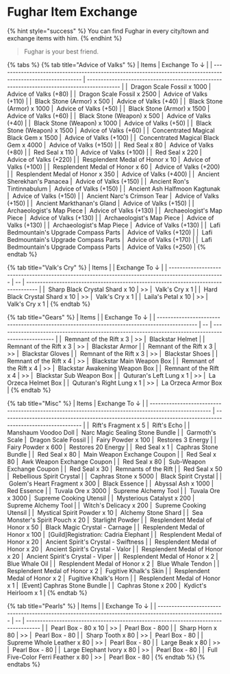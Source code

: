 # Fughar Item Exchange

{% hint style="success" %}
You can find Fughar in every city/town and exchange items with him.
{% endhint %}

> Fughar is your best friend.

{% tabs %}
{% tab title="Advice of Valks" %}
| Items                                                                                                        |  Exchange To ↓                                                                             |
| ------------------------------------------------------------------------------------------------------------ | ------------------------------------------------------------------------------------------ |
| <img src="../.gitbook/assets/00044364.png" alt="" data-size="line"> Dragon Scale Fossil x 1000               | <img src="../.gitbook/assets/00017800.png" alt="" data-size="line"> Advice of Valks (+80)  |
| <img src="../.gitbook/assets/00044364.png" alt="" data-size="line"> Dragon Scale Fossil x 2500               | <img src="../.gitbook/assets/00017800.png" alt="" data-size="line"> Advice of Valks (+110) |
| <img src="../.gitbook/assets/00000007.png" alt="" data-size="line"> Black Stone (Armor) x 500                | <img src="../.gitbook/assets/00017800.png" alt="" data-size="line"> Advice of Valks (+40)  |
| <img src="../.gitbook/assets/00000007.png" alt="" data-size="line"> Black Stone (Armor) x 1000               | <img src="../.gitbook/assets/00017800.png" alt="" data-size="line"> Advice of Valks (+50)  |
| <img src="../.gitbook/assets/00000007.png" alt="" data-size="line"> Black Stone (Armor) x 1500               | <img src="../.gitbook/assets/00017800.png" alt="" data-size="line"> Advice of Valks (+60)  |
| <img src="../.gitbook/assets/00000008.png" alt="" data-size="line"> Black Stone (Weapon) x 500               | <img src="../.gitbook/assets/00017800.png" alt="" data-size="line"> Advice of Valks (+40)  |
| <img src="../.gitbook/assets/00000008.png" alt="" data-size="line"> Black Stone (Weapon) x 1000              | <img src="../.gitbook/assets/00017800.png" alt="" data-size="line"> Advice of Valks (+50)  |
| <img src="../.gitbook/assets/00000008.png" alt="" data-size="line"> Black Stone (Weapon) x 1500              | <img src="../.gitbook/assets/00017800.png" alt="" data-size="line"> Advice of Valks (+60)  |
| <img src="../.gitbook/assets/00004987.png" alt="" data-size="line"> Concentrated Magical Black Gem x 1500    | <img src="../.gitbook/assets/00017800.png" alt="" data-size="line"> Advice of Valks (+100) |
| <img src="../.gitbook/assets/00004987.png" alt="" data-size="line"> Concentrated Magical Black Gem x 4000    | <img src="../.gitbook/assets/00017800.png" alt="" data-size="line"> Advice of Valks (+150) |
| <img src="../.gitbook/assets/00000450.png" alt="" data-size="line"> Red Seal x 80                            | <img src="../.gitbook/assets/00017800.png" alt="" data-size="line"> Advice of Valks (+80)  |
| <img src="../.gitbook/assets/00000450.png" alt="" data-size="line"> Red Seal x 110                           | <img src="../.gitbook/assets/00017800.png" alt="" data-size="line"> Advice of Valks (+100) |
| <img src="../.gitbook/assets/00000450.png" alt="" data-size="line"> Red Seal x 220                           | <img src="../.gitbook/assets/00017800.png" alt="" data-size="line"> Advice of Valks (+220) |
| <img src="../.gitbook/assets/00015692.png" alt="" data-size="line"> Resplendent Medal of Honor x 10          | <img src="../.gitbook/assets/00017800.png" alt="" data-size="line"> Advice of Valks (+100) |
| <img src="../.gitbook/assets/00015692.png" alt="" data-size="line"> Resplendent Medal of Honor x 60          | <img src="../.gitbook/assets/00017800.png" alt="" data-size="line"> Advice of Valks (+200) |
| <img src="../.gitbook/assets/00015692.png" alt="" data-size="line"> Resplendent Medal of Honor x 350         | <img src="../.gitbook/assets/00017800.png" alt="" data-size="line"> Advice of Valks (+400) |
| <img src="../.gitbook/assets/00040706.png" alt="" data-size="line"> Ancient Sherekhan's Panacea              | <img src="../.gitbook/assets/00017800.png" alt="" data-size="line"> Advice of Valks (+150) |
| <img src="../.gitbook/assets/00040709.png" alt="" data-size="line"> Ancient Ron's Tintinnabulum              | <img src="../.gitbook/assets/00017800.png" alt="" data-size="line"> Advice of Valks (+150) |
| <img src="../.gitbook/assets/00040710.png" alt="" data-size="line"> Ancient Ash Halfmoon Kagtunak            | <img src="../.gitbook/assets/00017800.png" alt="" data-size="line"> Advice of Valks (+150) |
| <img src="../.gitbook/assets/00040708.png" alt="" data-size="line"> Ancient Narc's Crimson Tear              | <img src="../.gitbook/assets/00017800.png" alt="" data-size="line"> Advice of Valks (+150) |
| <img src="../.gitbook/assets/00040711.png" alt="" data-size="line"> Ancient Markthanan's Gland               | <img src="../.gitbook/assets/00017800.png" alt="" data-size="line"> Advice of Valks (+150) |
| <img src="../.gitbook/assets/00044412.png" alt="" data-size="line"> Archaeologist's Map Piece                | <img src="../.gitbook/assets/00017800.png" alt="" data-size="line"> Advice of Valks (+130) |
| <img src="../.gitbook/assets/00044413.png" alt="" data-size="line"> Archaeologist's Map Piece                | <img src="../.gitbook/assets/00017800.png" alt="" data-size="line"> Advice of Valks (+130) |
| <img src="../.gitbook/assets/00044414.png" alt="" data-size="line"> Archaeologist's Map Piece                | <img src="../.gitbook/assets/00017800.png" alt="" data-size="line"> Advice of Valks (+130) |
| <img src="../.gitbook/assets/00044415.png" alt="" data-size="line"> Archaeologist's Map Piece                | <img src="../.gitbook/assets/00017800.png" alt="" data-size="line"> Advice of Valks (+130) |
| <img src="../.gitbook/assets/00044416.png" alt="" data-size="line"> Lafi Bedmountain's Upgrade Compass Parts | <img src="../.gitbook/assets/00017800.png" alt="" data-size="line"> Advice of Valks (+120) |
| <img src="../.gitbook/assets/00044417.png" alt="" data-size="line"> Lafi Bedmountain's Upgrade Compass Parts | <img src="../.gitbook/assets/00017800.png" alt="" data-size="line"> Advice of Valks (+170) |
| <img src="../.gitbook/assets/00044418.png" alt="" data-size="line"> Lafi Bedmountain's Upgrade Compass Parts | <img src="../.gitbook/assets/00017800.png" alt="" data-size="line"> Advice of Valks (+250) |
{% endtab %}

{% tab title="Valk's Cry" %}
| Items                                                                                              |    |   Exchange To ↓                                                                    |
| -------------------------------------------------------------------------------------------------- | -- | ---------------------------------------------------------------------------------- |
| <img src="../.gitbook/assets/00004998.png" alt="" data-size="line"> Sharp Black Crystal Shard x 10 | >> | <img src="../.gitbook/assets/00017643.png" alt="" data-size="line"> Valk's Cry x 1 |
| <img src="../.gitbook/assets/00004997.png" alt="" data-size="line"> Hard Black Crystal Shard x 10  | >> | <img src="../.gitbook/assets/00017643.png" alt="" data-size="line"> Valk's Cry x 1 |
| <img src="../.gitbook/assets/00054031.png" alt="" data-size="line"> Laila's Petal x 10             | >> | <img src="../.gitbook/assets/00017643.png" alt="" data-size="line"> Valk's Cry x 1 |
{% endtab %}

{% tab title="Gears" %}
| Items                                                                                        |    |   Exchange To ↓                                                                                    |
| -------------------------------------------------------------------------------------------- | -- | -------------------------------------------------------------------------------------------------- |
| <img src="../.gitbook/assets/00043786.png" alt="" data-size="line"> Remnant of the Rift x 3  | >> | <img src="../.gitbook/assets/00720001.png" alt="" data-size="line"> Blackstar Helmet               |
| <img src="../.gitbook/assets/00043786.png" alt="" data-size="line"> Remnant of the Rift x 3  | >> | <img src="../.gitbook/assets/00720002.png" alt="" data-size="line"> Blackstar Armor                |
| <img src="../.gitbook/assets/00043786.png" alt="" data-size="line"> Remnant of the Rift x 3  | >> | <img src="../.gitbook/assets/00720003.png" alt="" data-size="line"> Blackstar Gloves               |
| <img src="../.gitbook/assets/00043786.png" alt="" data-size="line"> Remnant of the Rift x 3  | >> | <img src="../.gitbook/assets/00720004.png" alt="" data-size="line"> Blackstar Shoes                |
| <img src="../.gitbook/assets/00043786.png" alt="" data-size="line"> Remnant of the Rift x 4  | >> | <img src="../.gitbook/assets/00021002.png" alt="" data-size="line"> Blackstar Main Weapon Box      |
| <img src="../.gitbook/assets/00043786.png" alt="" data-size="line"> Remnant of the Rift x 4  | >> | <img src="../.gitbook/assets/00021002.png" alt="" data-size="line"> Blackstar Awakening Weapon Box |
| <img src="../.gitbook/assets/00043786.png" alt="" data-size="line"> Remnant of the Rift x 4  | >> | <img src="../.gitbook/assets/00021002.png" alt="" data-size="line"> Blackstar Sub Weapon Box       |
| <img src="../.gitbook/assets/00045013.png" alt="" data-size="line"> Quturan's Left Lung x 1  | >> | <img src="../.gitbook/assets/00045900.png" alt="" data-size="line"> La Orzeca Helmet Box           |
| <img src="../.gitbook/assets/00045014.png" alt="" data-size="line"> Quturan's Right Lung x 1 | >> | <img src="../.gitbook/assets/00045900.png" alt="" data-size="line"> La Orzeca Armor Box            |
{% endtab %}

{% tab title="Misc" %}
| Items                                                                                                |   Exchange To ↓                                                                                             |
| ---------------------------------------------------------------------------------------------------- | ----------------------------------------------------------------------------------------------------------- |
| <img src="../.gitbook/assets/00721057.png" alt="" data-size="line"> Rift's Fragment x 5              | <img src="../.gitbook/assets/00721058.png" alt="" data-size="line"> Rift's Echo                             |
| <img src="../.gitbook/assets/00040383.png" alt="" data-size="line"> Manshaum Voodoo Doll             | <img src="../.gitbook/assets/00015934.png" alt="" data-size="line"> Narc Magic Sealing Stone Bundle         |
| <img src="../.gitbook/assets/00009768.png" alt="" data-size="line"> Garmoth's Scale                  | <img src="../.gitbook/assets/00044364.png" alt="" data-size="line"> Dragon Scale Fossil                     |
| <img src="../.gitbook/assets/00005651.png" alt="" data-size="line"> Fairy Powder x 100               | <img src="../.gitbook/assets/00000000_power.png" alt="" data-size="line"> Restores 3 Energy                 |
| <img src="../.gitbook/assets/00005651.png" alt="" data-size="line"> Fairy Powder x 600               | <img src="../.gitbook/assets/00000000_power.png" alt="" data-size="line"> Restores 20 Energy                |
| <img src="../.gitbook/assets/00000450.png" alt="" data-size="line"> Red Seal x 1                     | <img src="../.gitbook/assets/00015953.png" alt="" data-size="line"> Caphras Stone Bundle                    |
| <img src="../.gitbook/assets/00000450.png" alt="" data-size="line"> Red Seal x 80                    | <img src="../.gitbook/assets/00018973.png" alt="" data-size="line"> Main Weapon Exchange Coupon             |
| <img src="../.gitbook/assets/00000450.png" alt="" data-size="line"> Red Seal x 80                    | <img src="../.gitbook/assets/00018949.png" alt="" data-size="line"> Awk Weapon Exchange Coupon              |
| <img src="../.gitbook/assets/00000450.png" alt="" data-size="line"> Red Seal x 80                    | <img src="../.gitbook/assets/00017987.png" alt="" data-size="line"> Sub-Weapon Exchange Coupon              |
| <img src="../.gitbook/assets/00000450.png" alt="" data-size="line"> Red Seal x 30                    | <img src="../.gitbook/assets/00043786.png" alt="" data-size="line"> Remnants of the Rift                    |
| <img src="../.gitbook/assets/00000450.png" alt="" data-size="line"> Red Seal x 50                    | <img src="../.gitbook/assets/00015677_2.png" alt="" data-size="line"> Rebellious Spirit Crystal             |
| <img src="../.gitbook/assets/00721003.png" alt="" data-size="line"> Caphras Stone x 5000             | <img src="../.gitbook/assets/00045051_2.png" alt="" data-size="line"> Black Spirit Crystal                  |
| <img src="../.gitbook/assets/00044456.png" alt="" data-size="line"> Golem's Heart Fragment x 300     | <img src="../.gitbook/assets/00004996.png" alt="" data-size="line"> Black Essence                           |
| <img src="../.gitbook/assets/00044450.png" alt="" data-size="line"> Abyssal Ash x 1000               | <img src="../.gitbook/assets/00004989.png" alt="" data-size="line"> Red Essence                             |
| <img src="../.gitbook/assets/00721051.png" alt="" data-size="line"> Tuvala Ore x 3000                | <img src="../.gitbook/assets/crafting_alchemy_06.png" alt="" data-size="line"> Supreme Alchemy Tool         |
| <img src="../.gitbook/assets/00721051.png" alt="" data-size="line"> Tuvala Ore x 3000                | <img src="../.gitbook/assets/crafting_cooking_06.png" alt="" data-size="line"> Supreme Cooking Utensil      |
| <img src="../.gitbook/assets/00009781.png" alt="" data-size="line"> Mysterious Catalyst x 200        | <img src="../.gitbook/assets/crafting_alchemy_06.png" alt="" data-size="line"> Supreme Alchemy Tool         |
| <img src="../.gitbook/assets/00009780.png" alt="" data-size="line"> Witch's Delicacy x 200           | <img src="../.gitbook/assets/crafting_cooking_06.png" alt="" data-size="line"> Supreme Cooking Utensil      |
| <img src="../.gitbook/assets/00004924.png" alt="" data-size="line"> Mystical Spirit Powder x 10      | <img src="../.gitbook/assets/00044336.png" alt="" data-size="line"> Alchemy Stone Shard                     |
| <img src="../.gitbook/assets/00055052.png" alt="" data-size="line"> Sea Monster's Spirit Pouch x 20  | <img src="../.gitbook/assets/00008022.png" alt="" data-size="line"> Starlight Powder                        |
| <img src="../.gitbook/assets/00015692.png" alt="" data-size="line"> Resplendent Medal of Honor x 50  | <img src="../.gitbook/assets/00015204_0.png" alt="" data-size="line"> Black Magic Crystal - Carnage         |
| <img src="../.gitbook/assets/00015692.png" alt="" data-size="line"> Resplendent Medal of Honor x 100 | <img src="../.gitbook/assets/00050119.png" alt="" data-size="line"> \[Guild]Registration: Cadria Elephant   |
| <img src="../.gitbook/assets/00015692.png" alt="" data-size="line"> Resplendent Medal of Honor x 20  | <img src="../.gitbook/assets/00015637_11.png" alt="" data-size="line"> Ancient Spirit's Crystal - Swiftness |
| <img src="../.gitbook/assets/00015692.png" alt="" data-size="line"> Resplendent Medal of Honor x 20  | <img src="../.gitbook/assets/00015652_11.png" alt="" data-size="line"> Ancient Spirit's Crystal - Valor     |
| <img src="../.gitbook/assets/00015692.png" alt="" data-size="line"> Resplendent Medal of Honor x 20  | <img src="../.gitbook/assets/00045013_11.png" alt="" data-size="line"> Ancient Spirit's Crystal - Viper     |
| <img src="../.gitbook/assets/00015692.png" alt="" data-size="line"> Resplendent Medal of Honor x 2   | <img src="../.gitbook/assets/00009727.png" alt="" data-size="line"> Blue Whale Oil                          |
| <img src="../.gitbook/assets/00015692.png" alt="" data-size="line"> Resplendent Medal of Honor x 2   | <img src="../.gitbook/assets/00009729.png" alt="" data-size="line"> Blue Whale Tendon                       |
| <img src="../.gitbook/assets/00015692.png" alt="" data-size="line"> Resplendent Medal of Honor x 2   | <img src="../.gitbook/assets/00009736.png" alt="" data-size="line"> Fugitive Khalk's Skin                   |
| <img src="../.gitbook/assets/00015692.png" alt="" data-size="line"> Resplendent Medal of Honor x 2   | <img src="../.gitbook/assets/00009735 (1).png" alt="" data-size="line"> Fugitive Khalk's Horn               |
| <img src="../.gitbook/assets/00015692.png" alt="" data-size="line"> Resplendent Medal of Honor x 1   | <img src="../.gitbook/assets/00015953.png" alt="" data-size="line"> \[Event] Caphras Stone Bundle           |
|  <img src="../.gitbook/assets/00721003.png" alt="" data-size="line"> Caphras Stone x 200             | <img src="../.gitbook/assets/00040276 (1).png" alt="" data-size="line"> Kydict's Heirloom x 1               |
{% endtab %}

{% tab title="Pearls" %}
| Items                                                                                                  |    |   Exchange To ↓                                                                     |
| ------------------------------------------------------------------------------------------------------ | -- | ----------------------------------------------------------------------------------- |
| <img src="../.gitbook/assets/00017051.png" alt="" data-size="line"> Pearl Box - 80 x 10                | >> | <img src="../.gitbook/assets/00017056.png" alt="" data-size="line"> Pearl Box - 800 |
| <img src="../.gitbook/assets/00007759.png" alt="" data-size="line"> Sharp Horn x 80                    | >> | <img src="../.gitbook/assets/00017051.png" alt="" data-size="line"> Pearl Box - 80  |
| <img src="../.gitbook/assets/00007762.png" alt="" data-size="line"> Sharp Tooth x 80                   | >> | <img src="../.gitbook/assets/00017051.png" alt="" data-size="line"> Pearl Box - 80  |
| <img src="../.gitbook/assets/00007756.png" alt="" data-size="line"> Supreme Whole Leather x 80         | >> | <img src="../.gitbook/assets/00017051.png" alt="" data-size="line"> Pearl Box - 80  |
| <img src="../.gitbook/assets/00007765.png" alt="" data-size="line"> Large Beak x 80                    | >> | <img src="../.gitbook/assets/00017051.png" alt="" data-size="line"> Pearl Box - 80  |
| <img src="../.gitbook/assets/00007768.png" alt="" data-size="line"> Large Elephant Ivory x 80          | >> | <img src="../.gitbook/assets/00017051.png" alt="" data-size="line"> Pearl Box - 80  |
| <img src="../.gitbook/assets/00007771.png" alt="" data-size="line"> Full Five-Color Ferri Feather x 80 | >> | <img src="../.gitbook/assets/00017051.png" alt="" data-size="line"> Pearl Box - 80  |
{% endtab %}
{% endtabs %}
